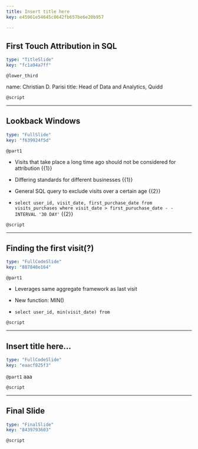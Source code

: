 ```yaml
---
title: Insert title here
key: e45961e54645c8642fb657be6e20b957

---
```

## First Touch Attribution in SQL

```yaml
type: "TitleSlide"
key: "fc1a94a7ff"
```

`@lower_third`

name: Christian D. Parisi
title: Head of Data and Analytics, Quidd


`@script`



---
## Lookback Windows

```yaml
type: "FullSlide"
key: "f639924f5d"
```

`@part1`
- Visits that take place a long time ago should not be considered for attribution  {{1}}

- Differing standards for different businesses  {{1}}

- General SQL query to exclude visits over a certain age  {{2}}

- `select user_id, visit_date, first_purchase_date from visits_purchases where visit_date > first_puruchase_date - - INTERVAL '30 DAY'`  {{2}}


`@script`



---
## Finding the first visit(?)

```yaml
type: "FullCodeSlide"
key: "887848e164"
```

`@part1`
- Leverages same aggregate framework as last visit

- New function: MIN()

- `select user_id, min(visit_date) from `


`@script`



---
## Insert title here...

```yaml
type: "FullCodeSlide"
key: "eaacf825f3"
```

`@part1`
aaa


`@script`



---
## Final Slide

```yaml
type: "FinalSlide"
key: "8439793603"
```

`@script`


